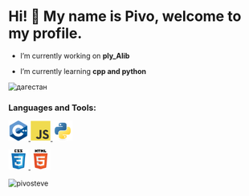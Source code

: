 Hi! 👋
My name is Pivo, welcome to my profile.
====
-  I’m currently working on **ply_Alib**

-  I’m currently learning **cpp and python**

<img src="https://sun9-41.userapi.com/impg/9GJd-XkUGvdQTNYStGQh8UVrk5CoRHK5NsWlNQ/AXDpKuOgn5U.jpg?size=836x643&quality=95&sign=db8455ec819d5e91eeed23ca385a3a50&type=album" alt="дагестан" width="155" height="155">

<h3 align="left">Languages and Tools:</h3>
<p align="left"> <a href="https://www.w3schools.com/cpp/" target="_blank" rel="noreferrer"> <img src="https://raw.githubusercontent.com/devicons/devicon/master/icons/cplusplus/cplusplus-original.svg" alt="cplusplus" width="40" height="40"/> </a>  <a href="https://developer.mozilla.org/en-US/docs/Web/JavaScript" target="_blank" rel="noreferrer"> <img src="https://raw.githubusercontent.com/devicons/devicon/master/icons/javascript/javascript-original.svg" alt="javascript" width="40" height="40"/> </a> <a href="https://www.python.org" target="_blank" rel="noreferrer"> <img src="https://raw.githubusercontent.com/devicons/devicon/master/icons/python/python-original.svg" alt="python" width="40" height="40"/> </a> </p>
<p align="left"> <a href="https://www.w3schools.com/css/" target="_blank" rel="noreferrer"> <img src="https://raw.githubusercontent.com/devicons/devicon/master/icons/css3/css3-original-wordmark.svg" alt="css3" width="40" height="40"/> </a> <a href="https://www.w3.org/html/" target="_blank" rel="noreferrer"> <img src="https://raw.githubusercontent.com/devicons/devicon/master/icons/html5/html5-original-wordmark.svg" alt="html5" width="40" height="40"/> </a> </p>
<p><img align="center" src="https://github-readme-streak-stats.herokuapp.com/?user=pivosteve&theme=dark" alt="pivosteve" /></p>

